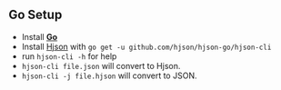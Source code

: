 
## Go Setup

- Install [**Go**](http://golang.org/doc/install.html)
- Install [Hjson](https://github.com/hjson/hjson-go) with `go get -u github.com/hjson/hjson-go/hjson-cli`
- run `hjson-cli -h` for help
- `hjson-cli file.json` will convert to Hjson.
- `hjson-cli -j file.hjson` will convert to JSON.

